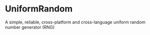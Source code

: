 # UniformRandom
A simple, reliable, cross-platform and cross-language uniform random number generator (RNG)
